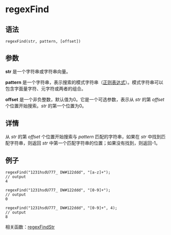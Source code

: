 # regexFind

## 语法

`regexFind(str, pattern, [offset])`

## 参数

**str** 是一个字符串或字符串向量。

**pattern** 是一个字符串，表示搜索的模式字符串（[正则表达式](../../progr/objs/expr.md)）。模式字符串可以包含字面量字符、元字符或两者的组合。

**offset** 是一个非负整数，默认值为0。它是一个可选参数，表示从 *str* 的第 *offset*
个位置开始搜索。*str* 的第一个位置为0。

## 详情

从 *str* 的第 *offset* 个位置开始搜索与 *pattern* 匹配的字符串，如果在 *str*
中找到匹配字符串，则返回 *str* 中第一个匹配字符串的位置；如果没有找到，则返回-1。

## 例子

```
regexFind("1231hsdU777_ DW#122ddd", "[a-z]+");
// output
4

regexFind("1231hsdU777_ DW#122ddd", "[0-9]+");
// output
0

regexFind("1231hsdU777_ DW#122ddd", "[0-9]+", 4);
// output
8
```

相关函数：[regexFindStr](regexfindstr.md)

